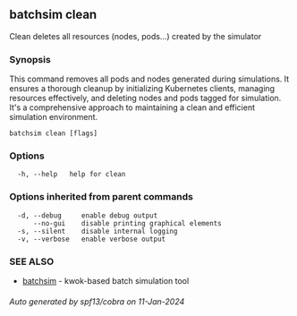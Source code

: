 ## batchsim clean

Clean deletes all resources (nodes, pods...) created by the simulator

### Synopsis

This command removes all pods and nodes generated during simulations.
It ensures a thorough cleanup by initializing Kubernetes clients, managing resources effectively,
and deleting nodes and pods tagged for simulation.
It's a comprehensive approach to maintaining a clean and efficient simulation environment.

```
batchsim clean [flags]
```

### Options

```
  -h, --help   help for clean
```

### Options inherited from parent commands

```
  -d, --debug     enable debug output
      --no-gui    disable printing graphical elements
  -s, --silent    disable internal logging
  -v, --verbose   enable verbose output
```

### SEE ALSO

* [batchsim](batchsim.md)	 - kwok-based batch simulation tool

###### Auto generated by spf13/cobra on 11-Jan-2024
